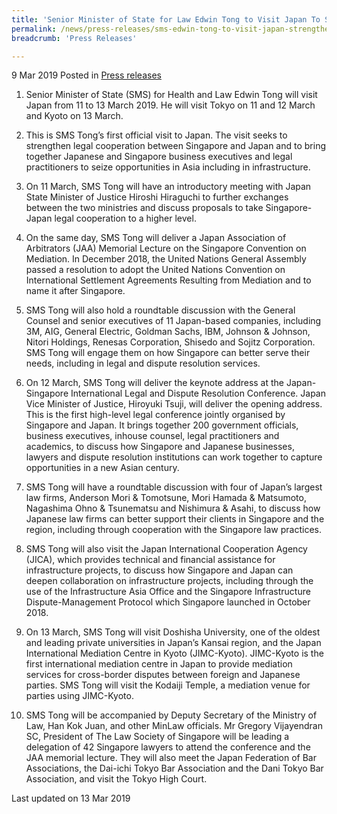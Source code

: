```yaml
---
title: 'Senior Minister of State for Law Edwin Tong to Visit Japan To Strengthen Legal Cooperation'
permalink: /news/press-releases/sms-edwin-tong-to-visit-japan-strengthen-legal-cooperation
breadcrumb: 'Press Releases'

---
```



9 Mar 2019 Posted in [Press releases](/news/press-releases)

1. Senior Minister of State (SMS) for Health and Law Edwin Tong will visit Japan from 11 to 13 March 2019. He will visit Tokyo on 11 and 12 March and Kyoto on 13 March.

 

2. This is SMS Tong’s first official visit to Japan. The visit seeks to strengthen legal cooperation between Singapore and Japan and to bring together Japanese and Singapore business executives and legal practitioners to seize opportunities in Asia including in infrastructure.

 

3. On 11 March, SMS Tong will have an introductory meeting with Japan State Minister of Justice Hiroshi Hiraguchi to further exchanges between the two ministries and discuss proposals to take Singapore-Japan legal cooperation to a higher level.

 

4. On the same day, SMS Tong will deliver a Japan Association of Arbitrators (JAA) Memorial Lecture on the Singapore Convention on Mediation. In December 2018, the United Nations General Assembly passed a resolution to adopt the United Nations Convention on International Settlement Agreements Resulting from Mediation and to name it after Singapore.

 

5. SMS Tong will also hold a roundtable discussion with the General Counsel and senior executives of 11 Japan-based companies, including 3M, AIG, General Electric, Goldman Sachs, IBM, Johnson & Johnson, Nitori Holdings, Renesas Corporation, Shisedo and Sojitz Corporation. SMS Tong will engage them on how Singapore can better serve their needs, including in legal and dispute resolution services.

 

6. On 12 March, SMS Tong will deliver the keynote address at the Japan-Singapore International Legal and Dispute Resolution Conference. Japan Vice Minister of Justice, Hiroyuki Tsuji, will deliver the opening address. This is the first high-level legal conference jointly organised by Singapore and Japan. It brings together 200 government officials, business executives, inhouse counsel, legal practitioners and academics, to discuss how Singapore and Japanese businesses, lawyers and dispute resolution institutions can work together to capture opportunities in a new Asian century.

 

7. SMS Tong will have a roundtable discussion with four of Japan’s largest law firms, Anderson Mori & Tomotsune, Mori Hamada & Matsumoto, Nagashima Ohno & Tsunematsu and Nishimura & Asahi, to discuss how Japanese law firms can better support their clients in Singapore and the region, including through cooperation with the Singapore law practices.

 

8. SMS Tong will also visit the Japan International Cooperation Agency (JICA), which provides technical and financial assistance for infrastructure projects, to discuss how Singapore and Japan can deepen collaboration on infrastructure projects, including through the use of the Infrastructure Asia Office and the Singapore Infrastructure Dispute-Management Protocol which Singapore launched in October 2018.

 

9. On 13 March, SMS Tong will visit Doshisha University, one of the oldest and leading private universities in Japan’s Kansai region, and the Japan International Mediation Centre in Kyoto (JIMC-Kyoto). JIMC-Kyoto is the first international mediation centre in Japan to provide mediation services for cross-border disputes between foreign and Japanese parties. SMS Tong will visit the Kodaiji Temple, a mediation venue for parties using JIMC-Kyoto.

 

10. SMS Tong will be accompanied by Deputy Secretary of the Ministry of Law, Han Kok Juan, and other MinLaw officials. Mr Gregory Vijayendran SC, President of The Law Society of Singapore will be leading a delegation of 42 Singapore lawyers to attend the conference and the JAA memorial lecture. They will also meet the Japan Federation of Bar Associations, the Dai-ichi Tokyo Bar Association and the Dani Tokyo Bar Association, and visit the Tokyo High Court.


<p class="right-side-updated">Last updated on 13 Mar 2019</p>
